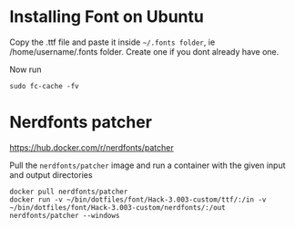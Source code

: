 # Installing Font on Ubuntu

Copy the .ttf file and paste it inside `~/.fonts folder`, ie /home/username/.fonts folder. Create one if you dont already have one.

Now run

```
sudo fc-cache -fv
```

# Nerdfonts patcher

https://hub.docker.com/r/nerdfonts/patcher

Pull the `nerdfonts/patcher` image and run a container with the given input and output directories

```
docker pull nerdfonts/patcher
docker run -v ~/bin/dotfiles/font/Hack-3.003-custom/ttf/:/in -v ~/bin/dotfiles/font/Hack-3.003-custom/nerdfonts/:/out nerdfonts/patcher --windows
```
